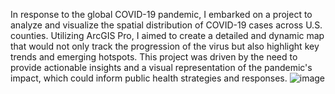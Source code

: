 In response to the global COVID-19 pandemic, I embarked on a project to analyze and visualize the spatial distribution of COVID-19 cases across U.S. counties. Utilizing ArcGIS Pro, I aimed to create a detailed and dynamic map that would not only track the progression of the virus but also highlight key trends and emerging hotspots. This project was driven by the need to provide actionable insights and a visual representation of the pandemic's impact, which could inform public health strategies and responses.
![image](https://github.com/user-attachments/assets/4443c79e-12ef-444b-a1bd-4c99c9e7aefb)
